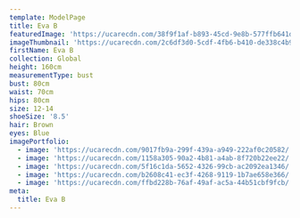 ```yaml
---
template: ModelPage
title: Eva B
featuredImage: 'https://ucarecdn.com/38f9f1af-b893-45cd-9e8b-577ffb641da9/'
imageThumbnail: 'https://ucarecdn.com/2c6df3d0-5cdf-4fb6-b410-de338c4b9a08/'
firstName: Eva B
collection: Global
height: 160cm
measurementType: bust
bust: 80cm
waist: 70cm
hips: 80cm
size: 12-14
shoeSize: '8.5'
hair: Brown
eyes: Blue
imagePortfolio:
  - image: 'https://ucarecdn.com/9017fb9a-299f-439a-a949-222af0c20582/'
  - image: 'https://ucarecdn.com/1158a305-90a2-4b81-a4ab-8f720b22ee22/'
  - image: 'https://ucarecdn.com/5f16c1da-5652-4326-99cb-ac2092ea1346/'
  - image: 'https://ucarecdn.com/b2608c41-ec3f-4268-9119-1b7ae658e366/'
  - image: 'https://ucarecdn.com/ffbd228b-76af-49af-ac5a-44b51cbf9fcb/'
meta:
  title: Eva B
---
```


